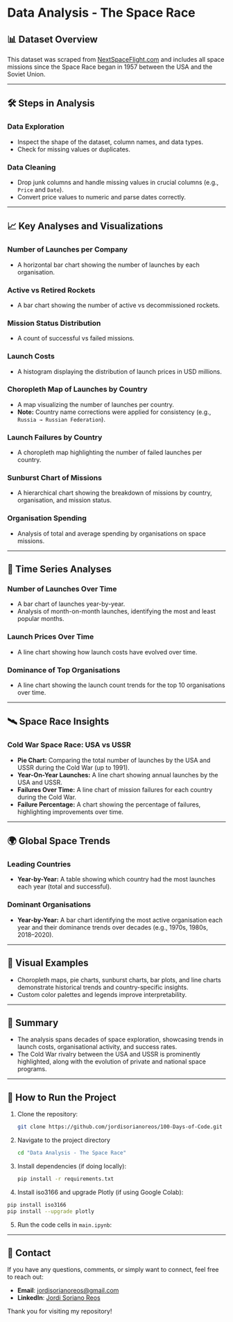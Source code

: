 # Data Analysis - The Space Race

## 📊 Dataset Overview
This dataset was scraped from [NextSpaceFlight.com](https://nextspaceflight.com/launches/past/?page=1) and includes all space missions since the Space Race began in 1957 between the USA and the Soviet Union.

---

## 🛠️ Steps in Analysis

### Data Exploration
- Inspect the shape of the dataset, column names, and data types.
- Check for missing values or duplicates.

### Data Cleaning
- Drop junk columns and handle missing values in crucial columns (e.g., `Price` and `Date`).
- Convert price values to numeric and parse dates correctly.

---

## 📈 Key Analyses and Visualizations

### Number of Launches per Company
- A horizontal bar chart showing the number of launches by each organisation.

### Active vs Retired Rockets
- A bar chart showing the number of active vs decommissioned rockets.

### Mission Status Distribution
- A count of successful vs failed missions.

### Launch Costs
- A histogram displaying the distribution of launch prices in USD millions.

### Choropleth Map of Launches by Country
- A map visualizing the number of launches per country.
- **Note:** Country name corrections were applied for consistency (e.g., `Russia → Russian Federation`).

### Launch Failures by Country
- A choropleth map highlighting the number of failed launches per country.

### Sunburst Chart of Missions
- A hierarchical chart showing the breakdown of missions by country, organisation, and mission status.

### Organisation Spending
- Analysis of total and average spending by organisations on space missions.

---

## 📅 Time Series Analyses

### Number of Launches Over Time
- A bar chart of launches year-by-year.
- Analysis of month-on-month launches, identifying the most and least popular months.

### Launch Prices Over Time
- A line chart showing how launch costs have evolved over time.

### Dominance of Top Organisations
- A line chart showing the launch count trends for the top 10 organisations over time.

---

## 🛰️ Space Race Insights

### Cold War Space Race: USA vs USSR
- **Pie Chart:** Comparing the total number of launches by the USA and USSR during the Cold War (up to 1991).
- **Year-On-Year Launches:** A line chart showing annual launches by the USA and USSR.
- **Failures Over Time:** A line chart of mission failures for each country during the Cold War.
- **Failure Percentage:** A chart showing the percentage of failures, highlighting improvements over time.

---

## 🌍 Global Space Trends

### Leading Countries
- **Year-by-Year:** A table showing which country had the most launches each year (total and successful).

### Dominant Organisations
- **Year-by-Year:** A bar chart identifying the most active organisation each year and their dominance trends over decades (e.g., 1970s, 1980s, 2018–2020).

---

## 🎨 Visual Examples
- Choropleth maps, pie charts, sunburst charts, bar plots, and line charts demonstrate historical trends and country-specific insights.
- Custom color palettes and legends improve interpretability.

---

## 🚀 Summary
- The analysis spans decades of space exploration, showcasing trends in launch costs, organisational activity, and success rates.
- The Cold War rivalry between the USA and USSR is prominently highlighted, along with the evolution of private and national space programs.

---

## 📂 How to Run the Project
1. Clone the repository:
   ```bash
   git clone https://github.com/jordisorianoreos/100-Days-of-Code.git
   ```
2. Navigate to the project directory
   ```bash
   cd "Data Analysis - The Space Race"
   ```
3. Install dependencies (if doing locally):
   ```bash
   pip install -r requirements.txt
   ```
4. Install iso3166 and upgrade Plotly (if using Google Colab):
  ```bash
  pip install iso3166
  pip install --upgrade plotly
  ```
5. Run the code cells in `main.ipynb`:

---

## 📧 Contact

If you have any questions, comments, or simply want to connect, feel free to reach out:

- **Email**: [jordisorianoreos@gmail.com](mailto:jordisorianoreos@gmail.com)
- **LinkedIn**: [Jordi Soriano Reos](https://www.linkedin.com/in/jordi-soriano-reos/)

Thank you for visiting my repository!
